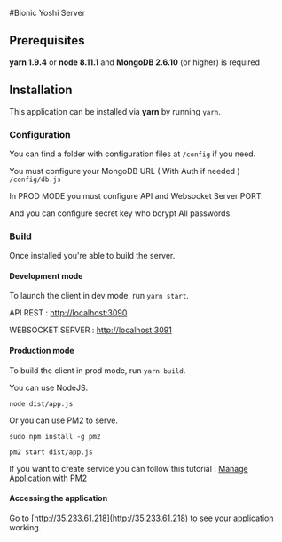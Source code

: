 #Bionic Yoshi Server

## Prerequisites
**yarn 1.9.4** or **node 8.11.1** and **MongoDB 2.6.10** (or higher) is required



## Installation
This application can be installed via **yarn** by running `yarn`.

### Configuration
You can find a folder with configuration files at `/config` if you need. 

You must configure your MongoDB URL ( With Auth if needed ) `/config/db.js`

In PROD MODE you must configure API and Websocket Server PORT.

And you can configure secret key who bcrypt All passwords.

### Build
Once installed you're able to build the server.

#### Development mode
To launch the client in dev mode, run `yarn start`. 

API REST : [http://localhost:3090](http://localhost:3090)

WEBSOCKET SERVER : [http://localhost:3091](http://localhost:3091)

#### Production mode
To build the client in prod mode, run `yarn build`.

You can use NodeJS.

````
node dist/app.js
````

Or you can use PM2 to serve.

````
sudo npm install -g pm2
````

````
pm2 start dist/app.js
````

If you want to create service you can follow this tutorial : [Manage Application with PM2](https://www.digitalocean.com/community/tutorials/how-to-set-up-a-node-js-application-for-production-on-ubuntu-16-04#manage-application-with-pm2)

#### Accessing the application
Go to [http://35.233.61.218](http://35.233.61.218) to see your application working.
